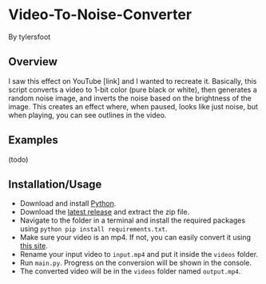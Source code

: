 # Video-To-Noise-Converter
By tylersfoot
## Overview
I saw this effect on YouTube [link] and I wanted to recreate it. Basically, this script converts a video to 1-bit color (pure black or white), then generates a random noise image, and inverts the noise based on the brightness of the image. This creates an effect where, when paused, looks like just noise, but when playing, you can see outlines in the video.
## Examples
(todo)
## Installation/Usage
- Download and install [Python](https://www.python.org/downloads/).
- Download the [latest release](https://github.com/tylersfoot/Video-To-Noise-Converter/releases) and extract the zip file.
- Navigate to the folder in a terminal and install the required packages using `python pip install requirements.txt`.
- Make sure your video is an mp4. If not, you can easily convert it using [this site](https://cloudconvert.com).
- Rename your input video to `input.mp4` and put it inside the `videos` folder.
- Run `main.py`. Progress on the conversion will be shown in the console.
- The converted video will be in the `videos` folder named `output.mp4`.
